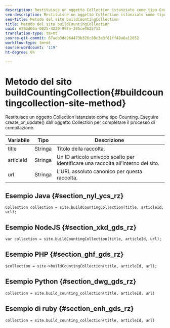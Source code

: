 ```yaml
---
description: Restituisce un oggetto Collection istanziato come tipo Counting. Eseguire create_or_update() dall'oggetto Collection per completare il processo di compilazione.
seo-description: Restituisce un oggetto Collection istanziato come tipo Counting. Eseguire create_or_update() dall'oggetto Collection per completare il processo di compilazione.
seo-title: Metodo del sito buildCountingCollection
title: Metodo del sito buildCountingCollection
uuid: e293d66a-0025-4230-997e-295ce4625713
translation-type: tm+mt
source-git-commit: 67aeb3de964473b326c88c3a3f81ff48a6a12652
workflow-type: tm+mt
source-wordcount: '119'
ht-degree: 6%

---
```



# Metodo del sito buildCountingCollection{#buildcountingcollection-site-method}

Restituisce un oggetto Collection istanziato come tipo Counting. Eseguire create_or_update() dall&#39;oggetto Collection per completare il processo di compilazione.

| Variabile | Tipo | Descrizione |
|--- |--- |--- |
| title | Stringa | Titolo della raccolta. |
| articleId | Stringa | Un ID articolo univoco scelto per identificare una raccolta all&#39;interno del sito. |
| url | Stringa | L&#39;URL assoluto canonico per questa raccolta. |

## Esempio Java {#section_nyl_ycs_rz}

```
Collection collection = site.buildCountingCollection(title, articleId, url); 
```

## Esempio NodeJS {#section_xkd_gds_rz}

```
var collection = site.buildCountingCollection(title, articleId, url); 
```

## Esempio PHP {#section_ghf_gds_rz}

```
$collection = site->buildCountingCollection(title, articleId, url); 
```

## Esempio Python {#section_dwg_gds_rz}

```
collection = site.build_counting_collection(title, articleId, url) 
```

## Esempio di ruby {#section_enh_gds_rz}

```
collection = site.build_counting_collection(title, articleId, url) 
```

